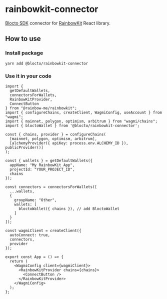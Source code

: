 # rainbowkit-connector

[Blocto SDK](https://docs.blocto.app/blocto-sdk/javascript-sdk) connector for [RainbowKit](https://www.rainbowkit.com/) React library.

## How to use

### Install package

`yarn add @blocto/rainbowkit-connector`

### Use it in your code

```TSX
import {
  getDefaultWallets,
  connectorsForWallets,
  RainbowKitProvider,
  ConnectButton
} from "@rainbow-me/rainbowkit";
import { configureChains, createClient, WagmiConfig, useAccount } from "wagmi";
import { mainnet, polygon, optimism, arbitrum } from "wagmi/chains";
import { bloctoWallet } from '@blocto/rainbowkit-connector';

const { chains, provider } = configureChains(
  [mainnet, polygon, optimism, arbitrum],
  [alchemyProvider({ apiKey: process.env.ALCHEMY_ID }), publicProvider()]
);

const { wallets } = getDefaultWallets({
  appName: "My RainbowKit App",
  projectId: "YOUR_PROJECT_ID",
  chains
});

const connectors = connectorsForWallets([
  ...wallets,
  {
    groupName: "Other",
    wallets: [
      bloctoWallet({ chains }), // add BloctoWallet
    ]
  }
]);

const wagmiClient = createClient({
  autoConnect: true,
  connectors,
  provider
});

export const App = () => {
  return (
    <WagmiConfig client={wagmiClient}>
      <RainbowKitProvider chains={chains}>
        <ConnectButton />
      </RainbowKitProvider>
    </WagmiConfig>
  );
};

```
